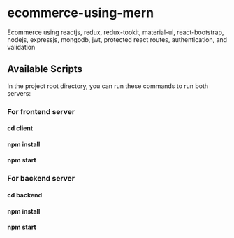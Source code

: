 # ecommerce-using-mern
Ecommerce using reactjs, redux, redux-tookit, material-ui, react-bootstrap, nodejs, expressjs, mongodb, jwt, protected react routes, authentication, and validation

## Available Scripts

In the project root directory, you can run these commands to run both servers:

### For frontend server
#### cd client
#### npm install
#### npm start

### For backend server
#### cd backend
#### npm install
#### npm start
